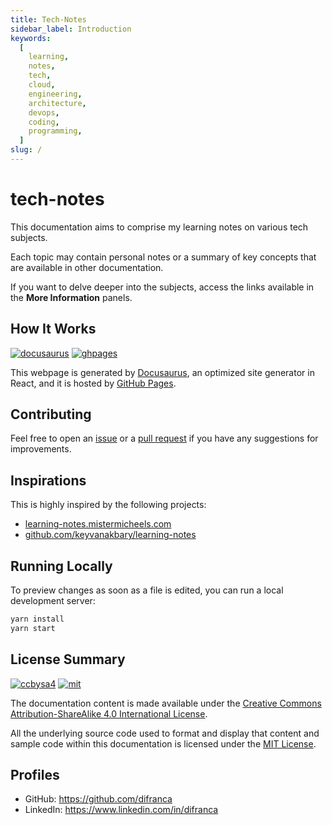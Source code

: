 ```yaml
---
title: Tech-Notes
sidebar_label: Introduction
keywords:
  [
    learning,
    notes,
    tech,
    cloud,
    engineering,
    architecture,
    devops,
    coding,
    programming,
  ]
slug: /
---
```


# tech-notes

This documentation aims to comprise my learning notes on various tech subjects.

Each topic may contain personal notes or a summary of key concepts that are available in other documentation.

If you want to delve deeper into the subjects, access the links available in the **More Information** panels.

## How It Works

[![docusaurus](https://img.shields.io/badge/Powered%20By-docusaurus-darkgreen?style=flat-square)](https://docusaurus.io) [![ghpages](https://img.shields.io/badge/Powered%20By-GitHub%20Pages-black?style=flat-square&logo=github&&logoColor=white)](https://pages.github.com)

This webpage is generated by [Docusaurus](https://docusaurus.io), an optimized site generator in React, and it is hosted by [GitHub Pages](https://pages.github.com).

## Contributing

Feel free to open an [issue](https://github.com/difranca/difranca.github.io/issues) or a [pull request](https://github.com/difranca/difranca.github.io/pulls) if you have any suggestions for improvements.

## Inspirations

This is highly inspired by the following projects:

- [learning-notes.mistermicheels.com](https://learning-notes.mistermicheels.com)
- [github.com/keyvanakbary/learning-notes](https://github.com/keyvanakbary/learning-notes)

## Running Locally

To preview changes as soon as a file is edited, you can run a local development server:

```bash
yarn install
yarn start
```

## License Summary

[![ccbysa4](https://img.shields.io/badge/License-CC%20BY--SA-lightgrey?style=flat-square&logo=creativecommons&&logoColor=white)](https://creativecommons.org/licenses/by-sa/4.0/) [![mit](https://img.shields.io/badge/License-MIT-red?style=flat-square)](https://mit-license.org)

The documentation content is made available under the [Creative Commons Attribution-ShareAlike 4.0 International License](https://creativecommons.org/licenses/by-sa/4.0/).

All the underlying source code used to format and display that content and sample code within this documentation is licensed under the [MIT License](https://mit-license.org).

## Profiles

- GitHub: https://github.com/difranca
- LinkedIn: https://www.linkedin.com/in/difranca

